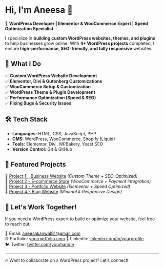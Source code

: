 # Hi, I'm Aneesa 👋

🚀 **WordPress Developer | Elementor & WooCommerce Expert | Speed Optimization Specialist**  

I specialize in **building custom WordPress websites, themes, and plugins** to help businesses grow online. With **4+ WordPress projects** completed, I ensure **high-performance, SEO-friendly, and fully responsive** websites.  

## 🔹 What I Do  
✅ **Custom WordPress Website Development**  
✅ **Elementor, Divi & Gutenberg Customizations**  
✅ **WooCommerce Setup & Customization**  
✅ **WordPress Theme & Plugin Development**  
✅ **Performance Optimization (Speed & SEO)**  
✅ **Fixing Bugs & Security Issues**  

## 🛠️ Tech Stack  
- **Languages:** HTML, CSS, JavaScript, PHP  
- **CMS:** WordPress, WooCommerce, Shopify (Liquid)  
- **Tools:** Elementor, Divi, WPBakery, Yoast SEO  
- **Version Control:** Git & GitHub  

## 🌟 Featured Projects  
🔹 [Project 1 - Business Website](#) *(Custom Theme + SEO-Optimized)*  
🔹 [Project 2 - E-commerce Store](#) *(WooCommerce + Payment Integration)*  
🔹 [Project 3 - Portfolio Website](#) *(Elementor + Speed Optimized)*  
🔹 [Project 4 - Blog Website](#) *(Minimal & Responsive Design)*  

## 📩 Let's Work Together!  
If you need a WordPress expert to build or optimize your website, feel free to reach out!  

📧 Email: [aneesakanwal81@gmail.com](mailto:aneesakanwal81@gmail.com)  
🌐 Portfolio: [yourportfolio.com](#)
💼 LinkedIn: [linkedin.com/in/yourprofile](#)  
🐦 Twitter: [twitter.com/yourhandle](#)  

---

🔥 Want to collaborate on a WordPress project? Let’s connect!